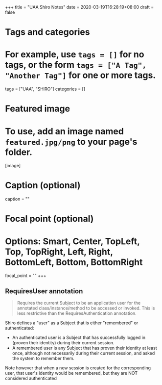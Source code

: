 +++
title = "UAA Shiro Notes"
date = 2020-03-19T16:28:19+08:00
draft = false

# Tags and categories
# For example, use `tags = []` for no tags, or the form `tags = ["A Tag", "Another Tag"]` for one or more tags.
tags = ["UAA", "SHIRO"]
categories = []

# Featured image
# To use, add an image named `featured.jpg/png` to your page's folder. 
[image]
  # Caption (optional)
  caption = ""

  # Focal point (optional)
  # Options: Smart, Center, TopLeft, Top, TopRight, Left, Right, BottomLeft, Bottom, BottomRight
  focal_point = ""
+++


## RequiresUser annotation

>Requires the current Subject to be an application user for the annotated class/instance/method to be 
>accessed or invoked. This is less restrictive than the RequiresAuthentication annotation.


Shiro defines a "user" as a Subject that is either "remembered" or authenticated:

- An authenticated user is a Subject that has successfully logged in (proven their identity) during their current session.
- A remembered user is any Subject that has proven their identity at least once, although not necessarily during their current session, and asked the system to remember them.

Note however that when a new session is created for the corresponding user, that user's identity would be remembered, but they are NOT considered authenticated

